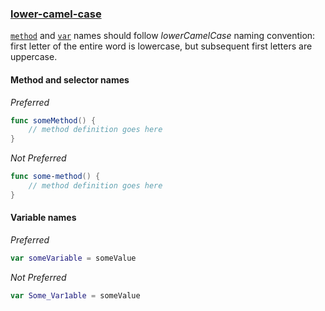 ### [lower-camel-case](https://github.com/sleekbyte/tailor/issues/9)
[`method`](#method-and-selector-names) and [`var`](#variable-names) names should follow *lowerCamelCase* naming convention: first letter of the entire word is lowercase, but subsequent first letters are uppercase.
#### Method and selector names
*Preferred*
```swift
func someMethod() {
	// method definition goes here
}
```
*Not Preferred*
```swift
func some-method() {
	// method definition goes here
}
```

#### Variable names
*Preferred*
```swift
var someVariable = someValue
```
*Not Preferred*
```swift
var Some_Var1able = someValue
```
